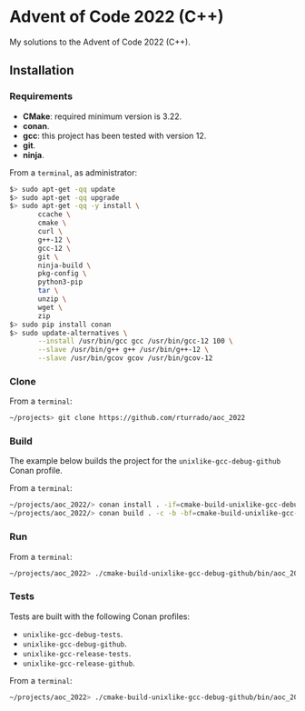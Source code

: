 # Advent of Code 2022 (C++)

My solutions to the Advent of Code 2022 (C++).

## Installation

### Requirements

- **CMake**: required minimum version is 3.22.
- **conan**.
- **gcc**: this project has been tested with version 12.
- **git**.
- **ninja**.

From a `terminal`, as administrator:
```bash
$> sudo apt-get -qq update
$> sudo apt-get -qq upgrade
$> sudo apt-get -qq -y install \
       ccache \
       cmake \
       curl \
       g++-12 \
       gcc-12 \
       git \
       ninja-build \
       pkg-config \
       python3-pip
       tar \
       unzip \
       wget \
       zip
$> sudo pip install conan
$> sudo update-alternatives \
       --install /usr/bin/gcc gcc /usr/bin/gcc-12 100 \
       --slave /usr/bin/g++ g++ /usr/bin/g++-12 \
       --slave /usr/bin/gcov gcov /usr/bin/gcov-12
```

### Clone

From a `terminal`:
```bash
~/projects> git clone https://github.com/rturrado/aoc_2022
```

### Build

The example below builds the project for the `unixlike-gcc-debug-github`  Conan profile.

From a `terminal`:
```bash
~/projects/aoc_2022/> conan install . -if=cmake-build-unixlike-gcc-debug-github -pr=conan/profiles/unixlike-gcc-debug-github -b=missing
~/projects/aoc_2022/> conan build . -c -b -bf=cmake-build-unixlike-gcc-debug-github
```

### Run

From a `terminal`:
```bash
~/projects/aoc_2022> ./cmake-build-unixlike-gcc-debug-github/bin/aoc_2022
```

### Tests

Tests are built with the following Conan profiles:
- `unixlike-gcc-debug-tests`.
- `unixlike-gcc-debug-github`.
- `unixlike-gcc-release-tests`.
- `unixlike-gcc-release-github`.

From a `terminal`:
```bash
~/projects/aoc_2022> ./cmake-build-unixlike-gcc-debug-github/bin/aoc_2022_test
```
